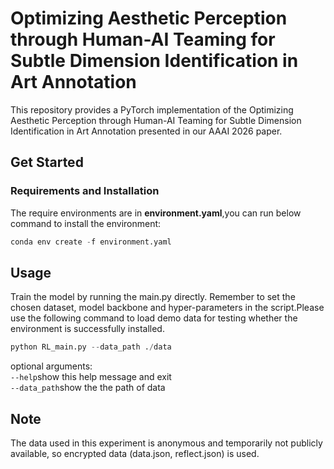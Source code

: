 # Optimizing Aesthetic Perception through Human-AI Teaming for Subtle Dimension Identification in Art Annotation

This repository provides a PyTorch implementation of the Optimizing Aesthetic Perception through Human-AI Teaming for Subtle Dimension Identification in Art Annotation presented in our AAAI 2026 paper.

## Get Started

### Requirements and Installation

The require environments are in **environment.yaml**,you can run below command to install the environment:

```python
conda env create -f environment.yaml
```

## Usage

Train the model by running the main.py directly. Remember to set the chosen dataset, model backbone and hyper-parameters in the script.Please use the following command to load demo data for testing whether the environment is successfully installed.

```python
python RL_main.py --data_path ./data
```

optional arguments:  
```--help```show this help message and exit  
```--data_path```show the the path of data  

## Note

The data used in this experiment is anonymous and temporarily not publicly available, so encrypted data (data.json, reflect.json) is used.
